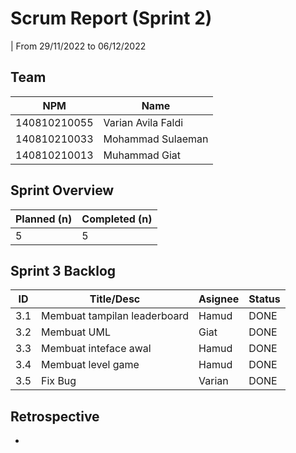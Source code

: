 # Scrum Report (Sprint 2)
| From 29/11/2022 to 06/12/2022

## Team 
| NPM           | Name              |
| ------------- |------------------ |
| 140810210055  | Varian Avila Faldi|
| 140810210033  | Mohammad Sulaeman |
| 140810210013  | Muhammad Giat     |

## Sprint Overview
| Planned (n)   | Completed (n) |
| ------------- |-------------- |
| 5             | 5             |

## Sprint 3 Backlog

| ID  | Title/Desc                   | Asignee | Status |
| --- | ---------------------------- | ------- | ------ |
| 3.1 | Membuat tampilan leaderboard | Hamud   |  DONE  |
| 3.2 | Membuat UML                  | Giat    |  DONE  |
| 3.3 | Membuat inteface awal        | Hamud   |  DONE  |
| 3.4 | Membuat level game           | Hamud   |  DONE  |
| 3.5 | Fix Bug                      | Varian  |  DONE  |

## Retrospective 

-

